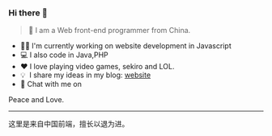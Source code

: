 ### Hi there 👋

> 👦 I am a Web front-end programmer from China.

- 👨‍💻 I'm currently working on website development in Javascript
- 💻 I also code in Java,PHP
- ❤  I love playing video games, sekiro and LOL.
- 💡 &nbsp;I share my ideas in my blog: [website](http://www.hanlinbo.top/)
- 💬 Chat with me on 

Peace and Love.

----

这里是来自中国前端，擅长以退为进。
